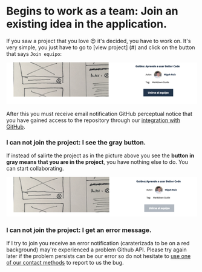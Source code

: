 
# Begins to work as a team: Join an existing idea in the application.

If you saw a project that you love :heart_eyes: it's decided, you have to work on. It's very simple, you just have to go to [view project] (#) and click on the button that says `Join equipo`:

![](../../src/img/4.png)

After this you must receive email notification GitHub perceptual notice that you have gained access to the repository through our [integration with GitHub](#).

### I can not join the project: I see the gray button.

If instead of salirte the project as in the picture above you see the **button in gray means that you are in the project**, you have nothing else to do. You can start collaborating.

![](../../src/img/5.png)

### I can not join the project: I get an error message.

If I try to join you receive an error notification (caraterizada to be on a red background) may're experienced a problem Github API. Please try again later if the problem persists can be our error so do not hesitate to [use one of our contact methods](#) to report to us the bug.

